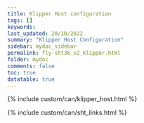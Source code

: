 ```yaml
---
title: Klipper Host configuration
tags: []
keywords: 
last_updated: 20/10/2022
summary: "Klipper Host Configuration"
sidebar: mydoc_sidebar
permalink: fly-sht36_v2_klipper.html
folder: mydoc
comments: false
toc: true
datatable: true
---
```

{% include custom/can/klipper_host.html %}

{% include custom/can/sht_links.html %}